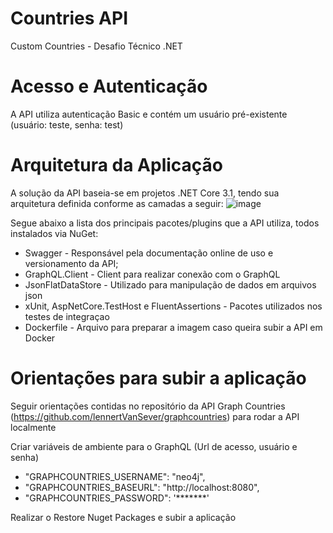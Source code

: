 # Countries API
Custom Countries - Desafio Técnico .NET

# Acesso e Autenticação
A API utiliza autenticação Basic e contém um usuário pré-existente (usuário: teste, senha: test) 

# Arquitetura da Aplicação
A solução da API baseia-se em projetos .NET Core 3.1, tendo sua arquitetura definida conforme as camadas a seguir:
![image](https://user-images.githubusercontent.com/23639567/116620225-ea966980-a917-11eb-8bbe-bbe85729c9bf.png)

Segue abaixo a lista dos principais pacotes/plugins que a API utiliza, todos instalados via NuGet:

- Swagger - Responsável pela documentação online de uso e versionamento da API;
- GraphQL.Client - Client para realizar conexão com o GraphQL
- JsonFlatDataStore - Utilizado para manipulação de dados em arquivos json
- xUnit, AspNetCore.TestHost e FluentAssertions - Pacotes utilizados nos testes de integraçao
- Dockerfile - Arquivo para preparar a imagem caso queira subir a API em Docker

# Orientações para subir a aplicação
Seguir orientações contidas no repositório da API Graph Countries (https://github.com/lennertVanSever/graphcountries) para rodar a API localmente

Criar variáveis de ambiente para o GraphQL (Url de acesso, usuário e senha)
- "GRAPHCOUNTRIES_USERNAME": "neo4j",
- "GRAPHCOUNTRIES_BASEURL": "http://localhost:8080",
- "GRAPHCOUNTRIES_PASSWORD": '*******'

Realizar o Restore Nuget Packages e subir a aplicação
